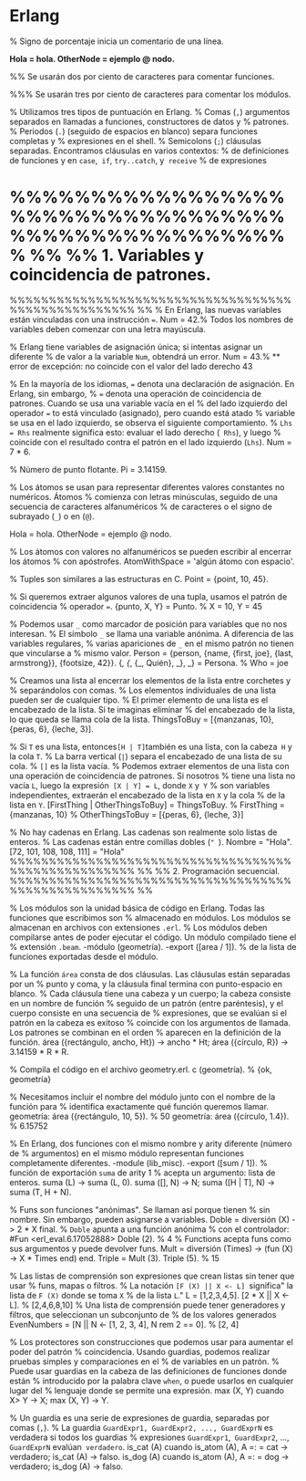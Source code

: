 Erlang
======
% Signo de porcentaje inicia un comentario de una línea.


**Hola = hola.
OtherNode = ejemplo @ nodo.**

%% Se usarán dos por ciento de caracteres para comentar funciones.

%%% Se usarán tres por ciento de caracteres para comentar los módulos.

% Utilizamos tres tipos de puntuación en Erlang.
% Comas (`,`) argumentos separados en llamadas a funciones, constructores de datos y
% patrones.
% Periodos (`.`) (seguido de espacios en blanco) separa funciones completas y
% expresiones en el shell.
% Semicolons (`;`) cláusulas separadas. Encontramos cláusulas en varios contextos:
% de definiciones de funciones y en `case`,` if`, `try..catch`, y` receive`
% de expresiones

%%%%%%%%%%%%%%%%%%%%%%%%%%%%%%%%%%%%%%%%%%%%%%%%%%%% %%
%% 1. Variables y coincidencia de patrones.
===========================================
%%%%%%%%%%%%%%%%%%%%%%%%%%%%%%%%%%%%%%%%%%%%%%%%%%%% %%
% En Erlang, las nuevas variables están vinculadas con una instrucción `=`.
Num = 42.% Todos los nombres de variables deben comenzar con una letra mayúscula.

% Erlang tiene variables de asignación única; si intentas asignar un diferente
% de valor a la variable `Num`, obtendrá un error.
Num = 43.% ** error de excepción: no coincide con el valor del lado derecho 43

% En la mayoría de los idiomas, `=` denota una declaración de asignación. En Erlang, sin embargo,
% `=` denota una operación de coincidencia de patrones. Cuando se usa una variable vacía en el
% del lado izquierdo del operador `=` to está vinculado (asignado), pero cuando está atado
% variable se usa en el lado izquierdo, se observa el siguiente comportamiento.
% `Lhs = Rhs` realmente significa esto: evaluar el lado derecho (` Rhs`), y luego
% coincide con el resultado contra el patrón en el lado izquierdo (`Lhs`).
Num = 7 * 6.

% Número de punto flotante.
Pi = 3.14159.

% Los átomos se usan para representar diferentes valores constantes no numéricos. Átomos
% comienza con letras minúsculas, seguido de una secuencia de caracteres alfanuméricos
% de caracteres o el signo de subrayado (`_`) o en (` @ `).

Hola = hola.
OtherNode = ejemplo @ nodo.

% Los átomos con valores no alfanuméricos se pueden escribir al encerrar los átomos
% con apóstrofes.
AtomWithSpace = 'algún átomo con espacio'.

% Tuples son similares a las estructuras en C.
Point = {point, 10, 45}.

% Si queremos extraer algunos valores de una tupla, usamos el patrón de coincidencia
% operador `=`.
{punto, X, Y} = Punto. % X = 10, Y = 45

% Podemos usar `_` como marcador de posición para variables que no nos interesan.
% El símbolo `_` se llama una variable anónima. A diferencia de las variables regulares,
% varias apariciones de `_` en el mismo patrón no tienen que vincularse a
% mismo valor.
Person = {person, {name, {first, joe}, {last, armstrong}}, {footsize, 42}}.
{_, {_, {_, Quién}, _}, _} = Persona. % Who = joe

% Creamos una lista al encerrar los elementos de la lista entre corchetes y
% separándolos con comas.
% Los elementos individuales de una lista pueden ser de cualquier tipo.
% El primer elemento de una lista es el encabezado de la lista. Si te imaginas eliminar
% del encabezado de la lista, lo que queda se llama cola de la lista.
ThingsToBuy = [{manzanas, 10}, {peras, 6}, {leche, 3}].

% Si `T` es una lista, entonces` [H | T] `también es una lista, con la cabeza` H` y la cola `T`.
% La barra vertical (`|`) separa el encabezado de una lista de su cola.
% `[]` es la lista vacía.
% Podemos extraer elementos de una lista con una operación de coincidencia de patrones. Si nosotros
% tiene una lista no vacía `L`, luego la expresión` [X | Y] = L`, donde `X` y` Y`
% son variables independientes, extraerán el encabezado de la lista en `X` y la cola
% de la lista en `Y`.
[FirstThing | OtherThingsToBuy] = ThingsToBuy.
% FirstThing = {manzanas, 10}
% OtherThingsToBuy = [{peras, 6}, {leche, 3}]

% No hay cadenas en Erlang. Las cadenas son realmente solo listas de enteros.
% Las cadenas están entre comillas dobles (`" `).
Nombre = "Hola".
[72, 101, 108, 108, 111] = "Hola"
%%%%%%%%%%%%%%%%%%%%%%%%%%%%%%%%%%%%%%%%%%%%%%%%%%%% %%
%% 2. Programación secuencial.
%%%%%%%%%%%%%%%%%%%%%%%%%%%%%%%%%%%%%%%%%%%%%%%%%%%% %%

% Los módulos son la unidad básica de código en Erlang. Todas las funciones que escribimos son
% almacenado en módulos. Los módulos se almacenan en archivos con extensiones `.erl`.
% Los módulos deben compilarse antes de poder ejecutar el código. Un módulo compilado tiene el
% extensión `.beam`.
-módulo (geometría).
-export ([area / 1]). % de la lista de funciones exportadas desde el módulo.

% La función `área` consta de dos cláusulas. Las cláusulas están separadas por un
% punto y coma, y ​​la cláusula final termina con punto-espacio en blanco.
% Cada cláusula tiene una cabeza y un cuerpo; la cabeza consiste en un nombre de función
% seguido de un patrón (entre paréntesis), y el cuerpo consiste en una secuencia de
% expresiones, que se evalúan si el patrón en la cabeza es exitoso
% coincide con los argumentos de llamada. Los patrones se combinan en el orden
% aparecen en la definición de la función.
área ({rectángulo, ancho, Ht}) -> ancho * Ht;
área ({círculo, R}) -> 3.14159 * R * R.

% Compila el código en el archivo geometry.erl.
c (geometría). % {ok, geometría}

% Necesitamos incluir el nombre del módulo junto con el nombre de la función para
% identifica exactamente qué función queremos llamar.
geometría: área ({rectángulo, 10, 5}). % 50
geometría: área ({círculo, 1.4}). % 6.15752

% En Erlang, dos funciones con el mismo nombre y arity diferente (número de
% argumentos) en el mismo módulo representan funciones completamente diferentes.
-module (lib_misc).
-export ([sum / 1]). % función de exportación `suma` de arity 1
                  % acepta un argumento: lista de enteros.
suma (L) -> suma (L, 0).
suma ([], N) -> N;
suma ([H | T], N) -> suma (T, H + N).

% Funs son funciones "anónimas". Se llaman así porque tienen
% sin nombre. Sin embargo, pueden asignarse a variables.
Doble = diversión (X) -> 2 * X final. % `Doble` apunta a una función anónima
                              % con el controlador: #Fun <erl_eval.6.17052888>
Doble (2). % 4
% Functions acepta funs como sus argumentos y puede devolver funs.
Mult = diversión (Times) -> (fun (X) -> X * Times end) end.
Triple = Mult (3).
Triple (5). % 15

% Las listas de comprensión son expresiones que crean listas sin tener que usar
% funs, mapas o filtros.
% La notación `[F (X) || X <- L] `significa" la lista de `F (X)` donde se toma `X`
% de la lista `L`."
L = [1,2,3,4,5].
[2 * X || X <- L]. % [2,4,6,8,10]
% Una lista de comprensión puede tener generadores y filtros, que seleccionan un subconjunto de
% de los valores generados
EvenNumbers = [N || N <- [1, 2, 3, 4], N rem 2 == 0]. % [2, 4]

% Los protectores son construcciones que podemos usar para aumentar el poder del patrón
% coincidencia. Usando guardias, podemos realizar pruebas simples y comparaciones en el
% de variables en un patrón.
% Puede usar guardias en la cabeza de las definiciones de funciones donde están
% introducido por la palabra clave `when`, o puede usarlos en cualquier lugar del
% lenguaje donde se permite una expresión.
max (X, Y) cuando X> Y -> X;
max (X, Y) -> Y.

% Un guardia es una serie de expresiones de guardia, separadas por comas (`,`).
% La guardia `GuardExpr1, GuardExpr2, ..., GuardExprN` es verdadera si todos los guardias
% expresiones `GuardExpr1`,` GuardExpr2`, ..., `GuardExprN` evalúan` verdadero`.
is_cat (A) cuando is_atom (A), A =: = cat -> verdadero;
is_cat (A) -> falso.
is_dog (A) cuando is_atom (A), A =: = dog -> verdadero;
is_dog (A) -> falso.
